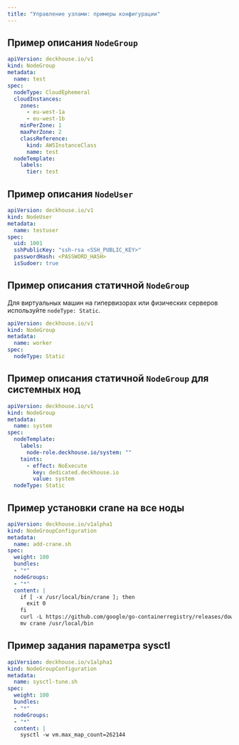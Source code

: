 ```yaml
---
title: "Управление узлами: примеры конфигурации"
---
```


## Пример описания `NodeGroup`

```yaml
apiVersion: deckhouse.io/v1
kind: NodeGroup
metadata:
  name: test
spec:
  nodeType: CloudEphemeral
  cloudInstances:
    zones:
      - eu-west-1a
      - eu-west-1b
    minPerZone: 1
    maxPerZone: 2
    classReference:
      kind: AWSInstanceClass
      name: test
  nodeTemplate:
    labels:
      tier: test
```

## Пример описания `NodeUser`

```yaml
apiVersion: deckhouse.io/v1
kind: NodeUser
metadata:
  name: testuser
spec:
  uid: 1001
  sshPublicKey: "ssh-rsa <SSH_PUBLIC_KEY>"
  passwordHash: <PASSWORD_HASH>
  isSudoer: true
```

## Пример описания статичной `NodeGroup`

Для виртуальных машин на гипервизорах или физических серверов используйте `nodeType: Static`.

```yaml
apiVersion: deckhouse.io/v1
kind: NodeGroup
metadata:
  name: worker
spec:
  nodeType: Static
```

## Пример описания статичной `NodeGroup` для системных нод

```yaml
apiVersion: deckhouse.io/v1
kind: NodeGroup
metadata:
  name: system
spec:
  nodeTemplate:
    labels:
      node-role.deckhouse.io/system: ""
    taints:
      - effect: NoExecute
        key: dedicated.deckhouse.io
        value: system
  nodeType: Static
```

## Пример установки crane на все ноды

```yaml
apiVersion: deckhouse.io/v1alpha1
kind: NodeGroupConfiguration
metadata:
  name: add-crane.sh
spec:
  weight: 100
  bundles:
  - "*"
  nodeGroups:
  - "*"
  content: |
    if [ -x /usr/local/bin/crane ]; then
      exit 0
    fi
    curl -L https://github.com/google/go-containerregistry/releases/download/v0.8.0/go-containerregistry_Linux_x86_64.tar.gz -o - | tar -zxvf - crane
    mv crane /usr/local/bin
```

## Пример задания параметра sysctl

```yaml
apiVersion: deckhouse.io/v1alpha1
kind: NodeGroupConfiguration
metadata:
  name: sysctl-tune.sh
spec:
  weight: 100
  bundles:
  - "*"
  nodeGroups:
  - "*"
  content: |
    sysctl -w vm.max_map_count=262144
